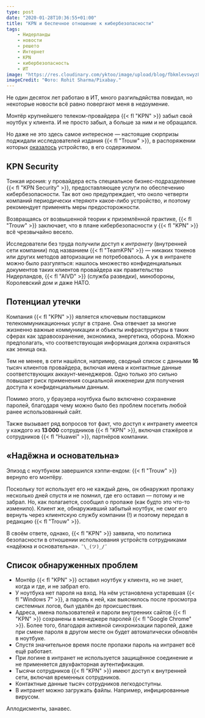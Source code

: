 ```yaml
---
type: post
date: "2020-01-28T10:36:55+01:00"
title: "KPN и беспечное отношение к кибербезопасности"
tags:
    - Нидерланды
    - новости
    - решето
    - Интернет
    - KPN
    - кибербезопасность
    - ИТ
image: "https://res.cloudinary.com/yktoo/image/upload/blog/fbkmlevswyz8ghuo61vh.jpg"
imageCredit: "Фото: Rohit Sharma/Pixabay."
---
```


Не один десяток лет работаю в ИТ, много разгильдяйства повидал, но некоторые новости всё равно повергают меня в недоумение.

Монтёр крупнейшего телеком-провайдера {{< fl "KPN" >}} забыл свой ноутбук у клиента. И не просто забыл, а больше за ним и не обращался.

Но даже не это здесь самое интересное — настоящие сюрпризы поджидали исследователей издания {{< fl "Trouw" >}}, в распоряжении которых [оказалось](https://www.trouw.nl/binnenland/als-een-kpn-monteur-zijn-laptop-vergeet-ligt-de-vertrouwelijke-informatie-voor-het-oprapen~bc74efc5/) устройство, в его содержимом.

<!--more-->

## KPN Security

Тонкая ирония: у провайдера есть специальное бизнес-подразделение {{< fl "KPN Security" >}}, предоставляющее услуги по обеспечению кибербезопасности. Так вот оно предупреждает, что около четверти компаний периодически «теряют» какое-либо устройство, и поэтому рекомендует применять меры предосторожности.

Возвращаясь от возвышенной теории к приземлённой практике, {{< fl "Trouw" >}} заключает, что в плане кибербезопасности у {{< fl "KPN" >}} всё чрезвычайно весело.

Исследователи без труда получили доступ к *интранету* (внутренней сети компании) под названием {{< fl "TeamKPN" >}} — никаких токенов или других методов авторизации не потребовалось. А уж в интранете можно было разгуляться: нашлось множество конфиденциальных документов таких клиентов провайдера как правительство Нидерландов, {{< fl "AIVD" >}} (служба разведки), минобороны, Королевский дом и даже НАТО.

## Потенциал утечки

Компания {{< fl "KPN" >}} является ключевым поставщиком телекоммуникационных услуг в стране. Она отвечает за многие жизненно важные коммуникации и объекты инфраструктуры в таких сферах как здравоохранение, экономика, энергетика, оборона. Можно предполагать, что соответствующая информация должна охраняться как зеница ока.

Тем не менее, в сети нашёлся, например, сводный список с данными **16** тысяч клиентов провайдера, включая имена и контактные данные соответствующих аккаунт-менеджеров. Одно только это сильно повышает риск применения социальной инженерии для получения доступа к конфиденциальным данным.

Помимо этого, у браузера ноутбука было включено сохранение паролей, благодаря чему можно было без проблем посетить любой ранее использованный сайт.

Также вызывает ряд вопросов тот факт, что доступ к интранету имеется у каждого из **13 000** сотрудников {{< fl "KPN" >}}, включая стажёров и сотрудников {{< fl "Huawei" >}}, партнёров компании.

## «Надёжна и основательна»

Эпизод с ноутбуком завершился хэппи-ендом: {{< fl "Trouw" >}} вернуло его монтёру.

Поскольку тот использует его не каждый день, он обнаружил пропажу несколько дней спустя и не помнил, где его оставил — потому и не забрал. Но, как полагается, сообщил о пропаже (как будто это что-то изменило). Клиент же, обнаруживший забытый ноутбук, не смог его вернуть через клиентскую службу компании (!) и поэтому передал в редакцию {{< fl "Trouw" >}}.

В своём ответе, однако, {{< fl "KPN" >}} заявила, что политика безопасности в отношении использования устройств сотрудниками «надёжна и основательна». `¯\_(ツ)_/¯`

## Список обнаруженных проблем

* Монтёр {{< fl "KPN" >}} оставил ноутбук у клиента, но не знает, когда и где, и не забрал его.
* У ноутбука нет пароля на вход. На нём установлена устаревшая {{< fl "Windows 7" >}}, а пароль к ней, как выяснилось после просмотра системных логов, был удалён до происшествия.
* Адреса, имена пользователей и пароли внутренних сайтов {{< fl "KPN" >}} сохранены в менеджере паролей {{< fl "Google Chrome" >}}. Более того, благодаря активной синхронизации паролей, даже при смене пароля в другом месте он будет автоматически обновлён в ноутбуке.
* Спустя значительное время после пропажи пароль на интранет всё ещё работает.
* При логине в интранет не используется защищённое соединение и не применяется двухфакторная аутентификация.
* Тысячи сотрудников {{< fl "KPN" >}} имеют доступ к внутренней сети, включая временных сотрудников.
* Контактные данные тысяч сотрудников легкодоступны.
* В интранет можно загружать файлы. Например, инфицированные вирусом.

Аплодисменты, занавес.
